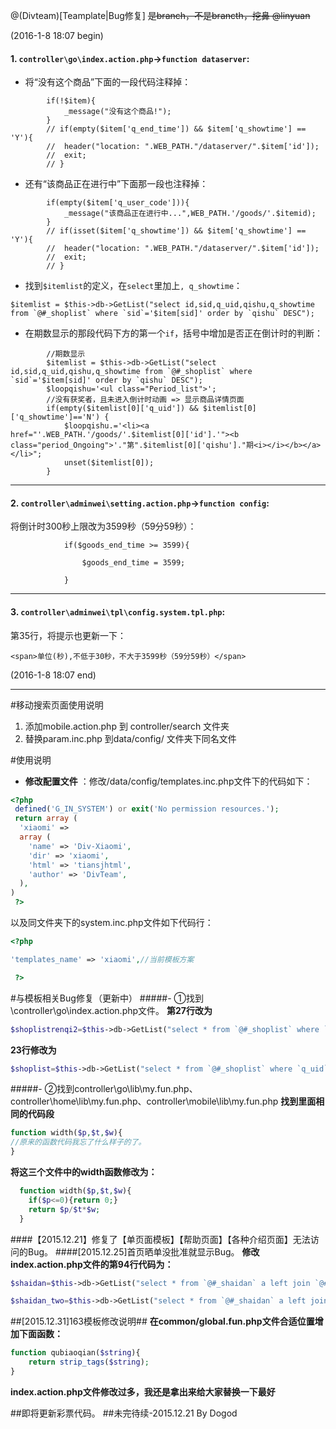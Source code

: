 @(Divteam)[Teamplate|Bug修复]
~~是branch，不是brancth，挖鼻 @linyuan~~

(2016-1-8 18:07 begin)

#### 1\. `controller\go\index.action.php`->`function dataserver`:

* 将“没有这个商品”下面的一段代码注释掉：
```
		if(!$item){
			_message("没有这个商品!");
		}
		// if(empty($item['q_end_time']) && $item['q_showtime'] == 'Y'){
		// 	header("location: ".WEB_PATH."/dataserver/".$item['id']);
		// 	exit;
		// }
```	

* 还有“该商品正在进行中”下面那一段也注释掉：
```
		if(empty($item['q_user_code'])){
			_message("该商品正在进行中...",WEB_PATH.'/goods/'.$itemid);
		}
		// if(isset($item['q_showtime']) && $item['q_showtime'] == 'Y'){
		// 	header("location: ".WEB_PATH."/dataserver/".$item['id']);
		// 	exit;
		// }
```

* 找到`$itemlist`的定义，在`select`里加上`, q_showtime`：
```
$itemlist = $this->db->GetList("select id,sid,q_uid,qishu,q_showtime from `@#_shoplist` where `sid`='$item[sid]' order by `qishu` DESC");
```

* 在期数显示的那段代码下方的第一个`if`，括号中增加是否正在倒计时的判断：
```
		//期数显示
		$itemlist = $this->db->GetList("select id,sid,q_uid,qishu,q_showtime from `@#_shoplist` where `sid`='$item[sid]' order by `qishu` DESC");
		$loopqishu='<ul class="Period_list">';
		//没有获奖者，且未进入倒计时动画 => 显示商品详情页面
		if(empty($itemlist[0]['q_uid']) && $itemlist[0]['q_showtime']=='N') {
			$loopqishu.='<li><a href="'.WEB_PATH.'/goods/'.$itemlist[0]['id'].'"><b class="period_Ongoing">'."第".$itemlist[0]['qishu']."期<i></i></b></a></li>";
			unset($itemlist[0]);
		}
```

- - -

#### 2\. `controller\adminwei\setting.action.php`->`function config`:

将倒计时300秒上限改为3599秒（59分59秒）：
```
			if($goods_end_time >= 3599){

				$goods_end_time = 3599;

			}
```	

- - -

#### 3\. `controller\adminwei\tpl\config.system.tpl.php`:

第35行，将提示也更新一下：
```
<span>单位(秒),不低于30秒，不大于3599秒（59分59秒）</span>
```
(2016-1-8 18:07 end)

- - -

#移动搜索页面使用说明

1. 添加mobile.action.php 到 controller/search 文件夹
2. 替换param.inc.php 到data/config/ 文件夹下同名文件

#使用说明
 
- **修改配置文件** ：修改/data/config/templates.inc.php文件下的代码如下：
```php
<?php 
 defined('G_IN_SYSTEM') or exit('No permission resources.');
 return array (
  'xiaomi' => 
  array (
    'name' => 'Div-Xiaomi',
    'dir' => 'xiaomi',
    'html' => 'tiansjhtml',
    'author' => 'DivTeam',
  ),
)
 ?>
```
以及同文件夹下的system.inc.php文件如下代码行：
```php
<?php 

'templates_name' => 'xiaomi',//当前模板方案

 ?>
```


#与模板相关Bug修复（更新中）
#####- ①找到\controller\go\index.action.php文件。
**第27行改为**
```php
$shoplistrenqi2=$this->db->GetList("select * from `@#_shoplist` where `renqi`='1' and `q_uid` is null ORDER BY id DESC LIMIT 0,8");
```
**23行修改为**
 
```php
$shoplist=$this->db->GetList("select * from `@#_shoplist` where `q_uid` is null ORDER BY `shenyurenshu` ASC LIMIT 0,8");

```
#####- ②找到controller\go\lib\my.fun.php、controller\home\lib\my.fun.php、controller\mobile\lib\my.fun.php
**找到里面相同的代码段**
```php
function width($p,$t,$w){
//原来的函数代码我忘了什么样子的了。
}
```
**将这三个文件中的width函数修改为：**
```php
  function width($p,$t,$w){
   	if($p<=0){return 0;}
    return $p/$t*$w;
  }
```
####【2015.12.21】修复了【单页面模板】【帮助页面】【各种介绍页面】无法访问的Bug。
####[2015.12.25]首页晒单没批准就显示Bug。
**修改index.action.php文件的第94行代码为：**
```php
$shaidan=$this->db->GetList("select * from `@#_shaidan` a left join `@#_member` b on  a.sd_userid=b.uid where grade!='D'  order by `sd_id` DESC LIMIT 1");
```
```php
$shaidan_two=$this->db->GetList("select * from `@#_shaidan` a left join `@#_member` b on  a.sd_userid=b.uid where grade!='D'  order by `sd_id` DESC LIMIT 1,6");
```
##[2015.12.31]163模板修改说明##
**在common/global.fun.php文件合适位置增加下面函数：**
```php
function qubiaoqian($string){
	return strip_tags($string);
}
```
**index.action.php文件修改过多，我还是拿出来给大家替换一下最好**

##即将更新彩票代码。
##未完待续-2015.12.21 By Dogod
